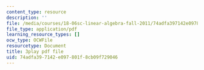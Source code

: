```yaml
---
content_type: resource
description: ''
file: /media/courses/18-06sc-linear-algebra-fall-2011/74adfa397142e097801f8cb09f729046_YzZUIYRCE38.pdf
file_type: application/pdf
learning_resource_types: []
ocw_type: OCWFile
resourcetype: Document
title: 3play pdf file
uid: 74adfa39-7142-e097-801f-8cb09f729046
---
```

